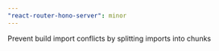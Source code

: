 ```yaml
---
"react-router-hono-server": minor
---
```


Prevent build import conflicts by splitting imports into chunks
